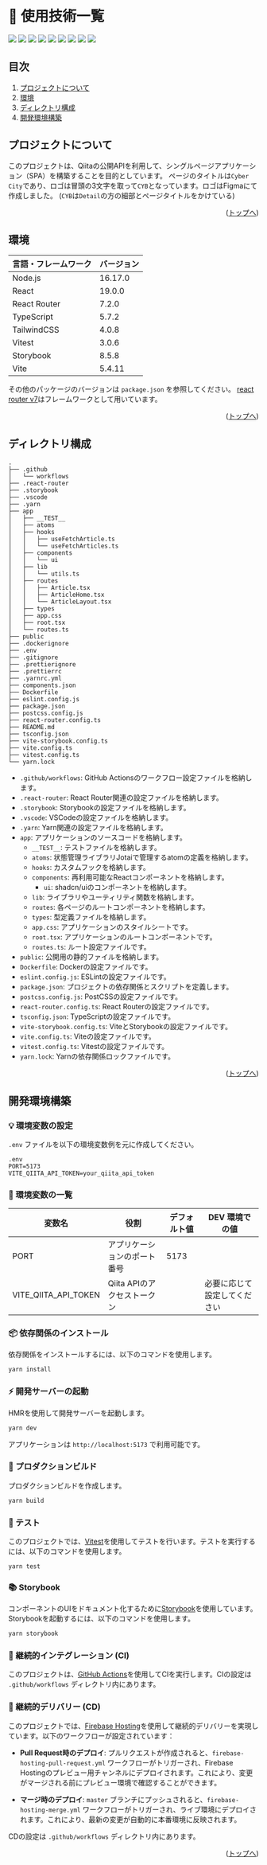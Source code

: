<div id="top"></div>

# 🚀 使用技術一覧

<!-- シールド一覧 -->
<p style="display: inline">
  <img src="https://img.shields.io/badge/-TypeScript-3178C6.svg?logo=typescript&style=for-the-badge">
  <img src="https://img.shields.io/badge/-React-20232A?style=for-the-badge&logo=react&logoColor=61DAFB">
  <img src="https://img.shields.io/badge/-Vite-646CFF.svg?logo=vite&style=for-the-badge">
  <img src="https://img.shields.io/badge/-React%20Router-CA4245.svg?logo=react-router&style=for-the-badge">
  <img src="https://img.shields.io/badge/-TailwindCSS-38B2AC.svg?logo=tailwindcss&style=for-the-badge">
  <img src="https://img.shields.io/badge/-Vitest-6E4C13.svg?logo=vitest&style=for-the-badge">
  <img src="https://img.shields.io/badge/-Storybook-FF4785.svg?logo=storybook&style=for-the-badge">
  <img src="https://img.shields.io/badge/-shadcnui-FF5733.svg?logo=shadcnui&style=for-the-badge">
  <img src="https://img.shields.io/badge/-GitHub%20Actions-2088FF.svg?logo=github-actions&style=for-the-badge">
</p>

## 目次

1. [プロジェクトについて](#プロジェクトについて)
2. [環境](#環境)
3. [ディレクトリ構成](#ディレクトリ構成)
4. [開発環境構築](#開発環境構築)

## プロジェクトについて

このプロジェクトは、Qiitaの公開APIを利用して、シングルページアプリケーション（SPA）を構築することを目的としています。
ページのタイトルは`Cyber City`であり、ロゴは冒頭の3文字を取って`CYB`となっています。ロゴはFigmaにて作成しました。
(`CYB`は`Detail`の方の細部とページタイトルをかけている)

<p align="right">(<a href="#top">トップへ</a>)</p>

## 環境

<!-- 言語、フレームワーク、ミドルウェア、インフラの一覧とバージョンを記載 -->

| 言語・フレームワーク | バージョン |
| -------------------- | ---------- |
| Node.js              | 16.17.0    |
| React                | 19.0.0     |
| React Router         | 7.2.0      |
| TypeScript           | 5.7.2      |
| TailwindCSS          | 4.0.8      |
| Vitest               | 3.0.6      |
| Storybook            | 8.5.8      |
| Vite                 | 5.4.11     |

その他のパッケージのバージョンは `package.json` を参照してください。
[react router v7](https://reactrouter.com/)はフレームワークとして用いています。

<p align="right">(<a href="#top">トップへ</a>)</p>

## ディレクトリ構成

<!-- Treeコマンドを使ってディレクトリ構成を記載 -->

```
.
├── .github
│   └── workflows
├── .react-router
├── .storybook
├── .vscode
├── .yarn
├── app
│   ├── __TEST__
│   ├── atoms
│   ├── hooks
│   │   ├── useFetchArticle.ts
│   │   └── useFetchArticles.ts
│   ├── components
│   │   └── ui
│   ├── lib
│   │   └── utils.ts
│   ├── routes
│   │   ├── Article.tsx
│   │   ├── ArticleHome.tsx
│   │   └── ArticleLayout.tsx
│   ├── types
│   ├── app.css
│   ├── root.tsx
│   └── routes.ts
├── public
├── .dockerignore
├── .env
├── .gitignore
├── .prettierignore
├── .prettierrc
├── .yarnrc.yml
├── components.json
├── Dockerfile
├── eslint.config.js
├── package.json
├── postcss.config.js
├── react-router.config.ts
├── README.md
├── tsconfig.json
├── vite-storybook.config.ts
├── vite.config.ts
├── vitest.config.ts
└── yarn.lock
```

- `.github/workflows`: GitHub Actionsのワークフロー設定ファイルを格納します。
- `.react-router`: React Router関連の設定ファイルを格納します。
- `.storybook`: Storybookの設定ファイルを格納します。
- `.vscode`: VSCodeの設定ファイルを格納します。
- `.yarn`: Yarn関連の設定ファイルを格納します。
- `app`: アプリケーションのソースコードを格納します。
  - `__TEST__`: テストファイルを格納します。
  - `atoms`: 状態管理ライブラリJotaiで管理するatomの定義を格納します。
  - `hooks`: カスタムフックを格納します。
  - `components`: 再利用可能なReactコンポーネントを格納します。
    - `ui`: shadcn/uiのコンポーネントを格納します。
  - `lib`: ライブラリやユーティリティ関数を格納します。
  - `routes`: 各ページのルートコンポーネントを格納します。
  - `types`: 型定義ファイルを格納します。
  - `app.css`: アプリケーションのスタイルシートです。
  - `root.tsx`: アプリケーションのルートコンポーネントです。
  - `routes.ts`: ルート設定ファイルです。
- `public`: 公開用の静的ファイルを格納します。
- `Dockerfile`: Dockerの設定ファイルです。
- `eslint.config.js`: ESLintの設定ファイルです。
- `package.json`: プロジェクトの依存関係とスクリプトを定義します。
- `postcss.config.js`: PostCSSの設定ファイルです。
- `react-router.config.ts`: React Routerの設定ファイルです。
- `tsconfig.json`: TypeScriptの設定ファイルです。
- `vite-storybook.config.ts`: ViteとStorybookの設定ファイルです。
- `vite.config.ts`: Viteの設定ファイルです。
- `vitest.config.ts`: Vitestの設定ファイルです。
- `yarn.lock`: Yarnの依存関係ロックファイルです。

<p align="right">(<a href="#top">トップへ</a>)</p>

## 開発環境構築

<!-- パッケージのインストール方法など、開発環境構築に必要な情報を記載 -->

### 💡 環境変数の設定

`.env` ファイルを以下の環境変数例を元に作成してください。

```
.env
PORT=5173
VITE_QIITA_API_TOKEN=your_qiita_api_token
```

### 🔧 環境変数の一覧

| 変数名               | 役割                         | デフォルト値 | DEV 環境での値               |
| -------------------- | ---------------------------- | ------------ | ---------------------------- |
| PORT                 | アプリケーションのポート番号 | 5173         |                              |
| VITE_QIITA_API_TOKEN | Qiita APIのアクセストークン  |              | 必要に応じて設定してください |

### 📦 依存関係のインストール

依存関係をインストールするには、以下のコマンドを使用します。

```bash
yarn install
```

### ⚡️ 開発サーバーの起動

HMRを使用して開発サーバーを起動します。

```bash
yarn dev
```

アプリケーションは `http://localhost:5173` で利用可能です。

### 🚩 プロダクションビルド

プロダクションビルドを作成します。

```bash
yarn build
```

### 🧪 テスト

このプロジェクトでは、[Vitest](https://vitest.dev/)を使用してテストを行います。テストを実行するには、以下のコマンドを使用します。

```bash
yarn test
```

### 📚 Storybook

コンポーネントのUIをドキュメント化するために[Storybook](https://storybook.js.org/)を使用しています。Storybookを起動するには、以下のコマンドを使用します。

```bash
yarn storybook
```

### 🔄 継続的インテグレーション (CI)

このプロジェクトは、[GitHub Actions](https://github.com/features/actions)を使用してCIを実行します。CIの設定は `.github/workflows` ディレクトリ内にあります。

### 🚀 継続的デリバリー (CD)

このプロジェクトでは、[Firebase Hosting](https://firebase.google.com/docs/hosting)を使用して継続的デリバリーを実現しています。以下のワークフローが設定されています：

- **Pull Request時のデプロイ**: プルリクエストが作成されると、`firebase-hosting-pull-request.yml` ワークフローがトリガーされ、Firebase Hostingのプレビュー用チャンネルにデプロイされます。これにより、変更がマージされる前にプレビュー環境で確認することができます。

- **マージ時のデプロイ**: `master` ブランチにプッシュされると、`firebase-hosting-merge.yml` ワークフローがトリガーされ、ライブ環境にデプロイされます。これにより、最新の変更が自動的に本番環境に反映されます。

CDの設定は `.github/workflows` ディレクトリ内にあります。

<p align="right">(<a href="#top">トップへ</a>)</p>
